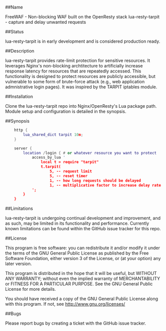 ##Name

FreeWAF - Non-blocking WAF built on the OpenResty stack
lua-resty-tarpit - capture and delay unwanted requests

##Status

lua-resty-tarpit is in early development and is considered production ready.

##Description

lua-resty-tarpit provides rate-limit protection for sensitive resources. It leverages Nginx's non-blocking archtitecture to artificially increase response latency for resources that are repeatedly accessed. This functionality is designed to protect resources are publicly accessible, but vulnerable to some form of brute-force attack (e.g., web application admnistrative login pages). It was inspired by the TARPIT iptables module.

##Installation

Clone the lua-resty-tarpit repo into Nginx/OpenResty's Lua package path. Module setup and configuration is detailed in the synopsis.

##Synopsis

```lua
	http {
		lua_shared_dict tarpit 10m;
	}

	server {
		location /login { # or whatever resource you want to protect
			access_by_lua '
				local t = require "tarpit"
				t.tarpit(
					5, -- request limit
					5, -- reset timer
					1, -- how long requests should be delayed
					1, -- multiplicative factor to increase delay rate
			';
		}
	}
```

##Limitations

lua-resty-tarpit is undergoing continual development and improvement, and as such, may be limited in its functionality and performance. Currently known limitations can be found within the GitHub issue tracker for this repo. 

##License

This program is free software: you can redistribute it and/or modify
it under the terms of the GNU General Public License as published by
the Free Software Foundation, either version 3 of the License, or
(at your option) any later version.

This program is distributed in the hope that it will be useful,
but WITHOUT ANY WARRANTY; without even the implied warranty of
MERCHANTABILITY or FITNESS FOR A PARTICULAR PURPOSE.  See the
GNU General Public License for more details.

You should have received a copy of the GNU General Public License
along with this program.  If not, see <http://www.gnu.org/licenses/>

##Bugs

Please report bugs by creating a ticket with the GitHub issue tracker.
